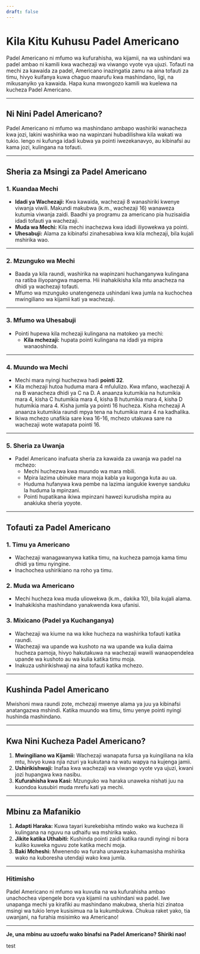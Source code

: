```yaml
---
draft: false
---
```

# Kila Kitu Kuhusu Padel Americano

Padel Americano ni mfumo wa kufurahisha, wa kijamii, na wa ushindani wa padel ambao ni kamili kwa wachezaji wa viwango vyote vya ujuzi. Tofauti na mechi za kawaida za padel, Americano inazingatia zamu na aina tofauti za timu, hivyo kuifanya kuwa chaguo maarufu kwa mashindano, ligi, na mikusanyiko ya kawaida. Hapa kuna mwongozo kamili wa kuelewa na kucheza Padel Americano.

---

## **Ni Nini Padel Americano?**

Padel Americano ni mfumo wa mashindano ambapo washiriki wanacheza kwa jozi, lakini washirika wao na wapinzani hubadilishwa kila wakati wa tukio. lengo ni kufunga idadi kubwa ya pointi iwezekanavyo, au kibinafsi au kama jozi, kulingana na tofauti.

---

## **Sheria za Msingi za Padel Americano**

### **1. Kuandaa Mechi**
- **Idadi ya Wachezaji:** Kwa kawaida, wachezaji 8 wanashiriki kwenye viwanja viwili. Makundi makubwa (k.m., wachezaji 16) wanaweza kutumia viwanja zaidi. Baadhi ya programu za americano pia huzisaidia idadi tofauti ya wachezaji.
- **Muda wa Mechi:** Kila mechi inachezwa kwa idadi iliyowekwa ya pointi.
- **Uhesabuji:** Alama za kibinafsi zinahesabiwa kwa kila mchezaji, bila kujali mshirika wao.

---

### **2. Mzunguko wa Mechi**
- Baada ya kila raundi, washirika na wapinzani huchanganywa kulingana na ratiba iliyopangwa mapema. Hii inahakikisha kila mtu anacheza na dhidi ya wachezaji tofauti.
- Mfumo wa mzunguko unatengeneza ushindani kwa jumla na kuchochea mwingiliano wa kijamii kati ya wachezaji.

---

### **3. Mfumo wa Uhesabuji**
- Pointi hupewa kila mchezaji kulingana na matokeo ya mechi:
  - **Kila mchezaji:** hupata pointi kulingana na idadi ya mipira wanaoshinda.

---

### **4. Muundo wa Mechi**
- Mechi mara nyingi huchezwa hadi **pointi 32**.
- Kila mchezaji hutoa huduma mara 4 mfululizo. Kwa mfano, wachezaji A na B wanacheza dhidi ya C na D. A anaanza kutumikia na hutumikia mara 4, kisha C hutumikia mara 4, kisha B hutumikia mara 4, kisha D hutumikia mara 4. Kisha jumla ya pointi 16 hucheza. Kisha mchezaji A anaanza kutumikia raundi mpya tena na hutumikia mara 4 na kadhalika.
- Ikiwa mchezo unafikia sare kwa 16-16, mchezo utakuwa sare na wachezaji wote watapata pointi 16.

---

### **5. Sheria za Uwanja**
- Padel Americano inafuata sheria za kawaida za uwanja wa padel na mchezo:
  - Mechi huchezwa kwa muundo wa mara mbili.
  - Mpira lazima ubinuke mara moja kabla ya kugonga kuta au ua.
  - Huduma hufanywa kwa pembe na lazima iangukie kwenye sanduku la huduma la mpinzani.
  - Pointi hupatikana ikiwa mpinzani hawezi kurudisha mpira au anakiuka sheria yoyote.

---

## **Tofauti za Padel Americano**

### **1. Timu ya Americano**
- Wachezaji wanagawanywa katika timu, na kucheza pamoja kama timu dhidi ya timu nyingine.
- Inachochea ushirikiano na roho ya timu.

### **2. Muda wa Americano**
- Mechi hucheza kwa muda uliowekwa (k.m., dakika 10), bila kujali alama.
- Inahakikisha mashindano yanakwenda kwa ufanisi.

### **3. Mixicano (Padel ya Kuchanganya)**
- Wachezaji wa kiume na wa kike hucheza na washirika tofauti katika raundi.
- Wachezaji wa upande wa kushoto na wa upande wa kulia daima hucheza pamoja, hivyo hakutakuwa na wachezaji wawili wanaopendelea upande wa kushoto au wa kulia katika timu moja.
- Inakuza ushirikishwaji na aina tofauti katika mchezo.

---

## **Kushinda Padel Americano**

Mwishoni mwa raundi zote, mchezaji mwenye alama ya juu ya kibinafsi anatangazwa mshindi. Katika muundo wa timu, timu yenye pointi nyingi hushinda mashindano.

---

## **Kwa Nini Kucheza Padel Americano?**

1. **Mwingiliano wa Kijamii:** Wachezaji wanapata fursa ya kuingiliana na kila mtu, hivyo kuwa njia nzuri ya kukutana na watu wapya na kujenga jamii.
2. **Ushirikishwaji:** Inafaa kwa wachezaji wa viwango vyote vya ujuzi, kwani jozi hupangwa kwa nasibu.
3. **Kufurahisha kwa Kasi:** Mzunguko wa haraka unaweka nishati juu na kuondoa kusubiri muda mrefu kati ya mechi.

---

## **Mbinu za Mafanikio**

1. **Adapti Haraka:** Kuwa tayari kurekebisha mtindo wako wa kucheza ili kulingana na nguvu na udhaifu wa mshirika wako.
2. **Jikite katika Uthabiti:** Kushinda pointi zaidi katika raundi nyingi ni bora kuliko kuweka nguvu zote katika mechi moja.
3. **Baki Mcheshi:** Mwenendo wa furaha unaweza kuhamasisha mshirika wako na kuboresha utendaji wako kwa jumla.

---

### **Hitimisho**

Padel Americano ni mfumo wa kuvutia na wa kufurahisha ambao unachochea vipengele bora vya kijamii na ushindani wa padel. Iwe unapanga mechi ya kirafiki au mashindano makubwa, sheria hizi zinatoa msingi wa tukio lenye kusisimua na la kukumbukwa. Chukua raket yako, tia uwanjani, na furahia msisimko wa Americano!

---

**Je, una mbinu au uzoefu wako binafsi na Padel Americano? Shiriki nao!**

test